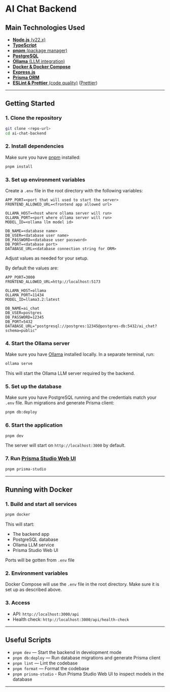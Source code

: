 # AI Chat Backend

## Main Technologies Used
- [**Node.js** (v22.x)](https://nodejs.org/)
- [**TypeScript**](https://www.typescriptlang.org/)
- [**pnpm** (package manager)](https://pnpm.io/)
- [**PostgreSQL**](https://www.postgresql.org/)
- [**Ollama** (LLM integration)](https://ollama.com/)
- [**Docker & Docker Compose**](https://www.docker.com/)
- [**Express.js**](https://expressjs.com/)
- [**Prisma ORM**](https://www.prisma.io/)
- [**ESLint & Prettier** (code quality)](https://eslint.org/) ([Prettier](https://prettier.io/))

---

## Getting Started

### 1. Clone the repository
```bash
git clone <repo-url>
cd ai-chat-backend
```

### 2. Install dependencies
Make sure you have [pnpm](https://pnpm.io/) installed:
```bash
pnpm install
```

### 3. Set up environment variables
Create a `.env` file in the root directory with the following variables:
```env
APP_PORT=<port that will used to start the server>
FRONTEND_ALLOWED_URL=<frontend app allowed url>

OLLAMA_HOST=<host where ollama server will run>
OLLAMA_PORT=<port where ollama server will run>
MODEL_ID=<ollama llm model id>

DB_NAME=<database name>
DB_USER=<database user name>
DB_PASSWORD=<database user password>
DB_PORT=<database port>
DATABASE_URL=<database connection string for ORM>
```
Adjust values as needed for your setup.

By default the values are:
```env
APP_PORT=3000
FRONTEND_ALLOWED_URL=http://localhost:5173

OLLAMA_HOST=ollama
OLLAMA_PORT=11434
MODEL_ID=llama3.2:latest

DB_NAME=ai_chat
DB_USER=postgres
DB_PASSWORD=12345
DB_PORT=5432
DATABASE_URL="postgresql://postgres:12345@postgres-db:5432/ai_chat?schema=public"
```

### 4. Start the Ollama server
Make sure you have [Ollama](https://ollama.com/) installed locally. In a separate terminal, run:
```bash
ollama serve
```
This will start the Ollama LLM server required by the backend.

### 5. Set up the database
Make sure you have PostgreSQL running and the credentials match your `.env` file.
Run migrations and generate Prisma client:
```bash
pnpm db:deploy
```

### 6. Start the application
```bash
pnpm dev
```
The server will start on `http://localhost:3000` by default.

### 7. Run [Prisma Studio Web UI](https://www.prisma.io/docs/orm/tools/prisma-studio)
```bash
pnpm prisma-studio
```

---

## Running with Docker

### 1. Build and start all services
```bash
pnpm docker
```
This will start:
- The backend app
- PostgreSQL database
- Ollama LLM service
- Prisma Studio Web UI

Ports will be gotten from `.env` file

### 2. Environment variables
Docker Compose will use the `.env` file in the root directory. Make sure it is set up as described above.

### 3. Access
- API: `http://localhost:3000/api`
- Health check: `http://localhost:3000/api/health-check`

---

## Useful Scripts
- `pnpm dev` — Start the backend in development mode
- `pnpm db:deploy` — Run database migrations and generate Prisma client
- `pnpm lint` — Lint the codebase
- `pnpm format` — Format the codebase
- `pnpm prisma-studio` - Run Prisma Studio Web UI to inspect models in the database

---
